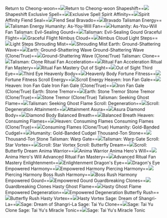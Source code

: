 Return to Cheong\-woon==<img src="upload/mxd/Hoyoung/Skill Return to Cheong-woon.png"/>Return to Cheong-woon
Shapeshift==<img src="upload/mxd/Hoyoung/Skill Shapeshift.png"/>Shapeshift
Exclusive Spell==<img src="upload/mxd/Hoyoung/Skill Exclusive Spell (Anima).png"/>Exclusive Spell
Spirit Affinity==<img src="upload/mxd/Hoyoung/Skill Spirit Affinity.png"/>Spirit Affinity
Fiend Seal==<img src="upload/mxd/Hoyoung/Skill Fiend Seal.png"/>Fiend Seal
Bravado==<img src="upload/mxd/Hoyoung/Skill Bravado.png"/>Bravado
Talisman Energy==<img src="upload/mxd/Hoyoung/Skill Talisman Energy.png"/>Talisman Energy
Humanity: As\-You\-Will Fan==<img src="upload/mxd/Hoyoung/Skill Humanity As-You-Will Fan.png"/>Humanity: As-You-Will Fan
Talisman: Evil\-Sealing Gourd==<img src="upload/mxd/Hoyoung/Skill Talisman Evil-Sealing Gourd.png"/>Talisman: Evil-Sealing Gourd
Graceful Flight==<img src="upload/mxd/Hoyoung/Skill Graceful Flight.png"/>Graceful Flight
Nimbus Cloud==<img src="upload/mxd/Hoyoung/Skill Nimbus Cloud.png"/>Nimbus Cloud
Light Steps==<img src="upload/mxd/Hoyoung/Skill Light Steps.png"/>Light Steps
Shrouding Mist==<img src="upload/mxd/Hoyoung/Skill Shrouding Mist.png"/>Shrouding Mist
Earth: Ground\-Shattering Wave==<img src="upload/mxd/Hoyoung/Skill Earth Ground-Shattering Wave.png"/>Earth: Ground-Shattering Wave
Ground\-Shattering Wave (Clone/True)==<img src="upload/mxd/Hoyoung/Skill Ground-Shattering Wave (Clone-True).png"/>Ground-Shattering Wave (Clone/True)
Talisman: Clone==<img src="upload/mxd/Hoyoung/Skill Talisman Clone.png"/>Talisman: Clone
Ritual Fan Acceleration==<img src="upload/mxd/Hoyoung/Skill Ritual Fan Acceleration.png"/>Ritual Fan Acceleration
Ritual Fan Mastery==<img src="upload/mxd/Hoyoung/Skill Ritual Fan Mastery.png"/>Ritual Fan Mastery
Out of Sight==<img src="upload/mxd/Hoyoung/Skill Out of Sight.png"/>Out of Sight
Third Eye==<img src="upload/mxd/Hoyoung/Skill Third Eye (Hoyoung).png"/>Third Eye
Heavenly Body==<img src="upload/mxd/Hoyoung/Skill Heavenly Body.png"/>Heavenly Body
Fortune Fitness==<img src="upload/mxd/Hoyoung/Skill Physical Training.png"/>Fortune Fitness
Scroll Energy==<img src="upload/mxd/Hoyoung/Skill Scroll Energy.png"/>Scroll Energy
Heaven: Iron Fan Gale==<img src="upload/mxd/Hoyoung/Skill Heaven Iron Fan Gale.png"/>Heaven: Iron Fan Gale
Iron Fan Gale (Clone/True)==<img src="upload/mxd/Hoyoung/Skill Iron Fan Gale (Clone-True).png"/>Iron Fan Gale (Clone/True)
Earth: Stone Tremor==<img src="upload/mxd/Hoyoung/Skill Earth Stone Tremor.png"/>Earth: Stone Tremor
Stone Tremor (Clone/True)==<img src="upload/mxd/Hoyoung/Skill Stone Tremor (Clone-True).png"/>Stone Tremor (Clone/True)
Talisman: Seeking Ghost Flame==<img src="upload/mxd/Hoyoung/Skill Talisman Seeking Ghost Flame.png"/>Talisman: Seeking Ghost Flame
Scroll: Degeneration==<img src="upload/mxd/Hoyoung/Skill Scroll Degeneration.png"/>Scroll: Degeneration
Attainment==<img src="upload/mxd/Hoyoung/Skill Attainment.png"/>Attainment
Asura==<img src="upload/mxd/Hoyoung/Skill Asura.png"/>Asura
Diamond Body==<img src="upload/mxd/Hoyoung/Skill Diamond Body.png"/>Diamond Body
Balanced Breath==<img src="upload/mxd/Hoyoung/Skill Balanced Breath.png"/>Balanced Breath
Heaven: Consuming Flames==<img src="upload/mxd/Hoyoung/Skill Heaven Consuming Flames.png"/>Heaven: Consuming Flames
Consuming Flames (Clone/True)==<img src="upload/mxd/Hoyoung/Skill Consuming Flames (Clone-True).png"/>Consuming Flames (Clone/True)
Humanity: Gold\-Banded Cudgel==<img src="upload/mxd/Hoyoung/Skill Humanity Gold-Banded Cudgel.png"/>Humanity: Gold-Banded Cudgel
Thousand\-Ton Stone==<img src="upload/mxd/Hoyoung/Skill Thousand-Ton Stone.png"/>Thousand-Ton Stone
Talisman: Warp Gate==<img src="upload/mxd/Hoyoung/Skill Talisman Warp Gate.png"/>Talisman: Warp Gate
Scroll: Star Vortex==<img src="upload/mxd/Hoyoung/Skill Scroll Star Vortex.png"/>Scroll: Star Vortex
Scroll: Butterfly Dream==<img src="upload/mxd/Hoyoung/Skill Scroll Butterfly Dream.png"/>Scroll: Butterfly Dream
Anima Warrior==<img src="upload/mxd/Hoyoung/Skill Anima Warrior.png"/>Anima Warrior
Anima Hero's Will==<img src="upload/mxd/Hoyoung/Skill Anima Hero's Will.png"/>Anima Hero's Will
Advanced Ritual Fan Mastery==<img src="upload/mxd/Hoyoung/Skill Advanced Ritual Fan Mastery.png"/>Advanced Ritual Fan Mastery
Enlightenment==<img src="upload/mxd/Hoyoung/Skill Enlightenment.png"/>Enlightenment
Dragon's Eye==<img src="upload/mxd/Hoyoung/Skill Dragon's Eye.png"/>Dragon's Eye
Empowered Harmony==<img src="upload/mxd/Hoyoung/Skill Empowered Harmony.png"/>Empowered Harmony
Piercing Harmony==<img src="upload/mxd/Hoyoung/Skill Piercing Harmony.png"/>Piercing Harmony
Boss Rush Harmony==<img src="upload/mxd/Hoyoung/Skill Boss Rush Harmony.png"/>Boss Rush Harmony
Empowered Gourd==<img src="upload/mxd/Hoyoung/Skill Empowered Gourd.png"/>Empowered Gourd
Guardbreaking Clones==<img src="upload/mxd/Hoyoung/Skill Guardbreaking Clones.png"/>Guardbreaking Clones
Hasty Ghost Flame==<img src="upload/mxd/Hoyoung/Skill Hasty Ghost Flame.png"/>Hasty Ghost Flame
Empowered Degeneration==<img src="upload/mxd/Hoyoung/Skill Empowered Degeneration.png"/>Empowered Degeneration
Butterfly Rush==<img src="upload/mxd/Hoyoung/Skill Butterfly Rush.png"/>Butterfly Rush
Hasty Vortex==<img src="upload/mxd/Hoyoung/Skill Hasty Vortex.png"/>Hasty Vortex
Sage: Dream of Shangri\-La==<img src="upload/mxd/Hoyoung/Skill Sage Dream of Shangri-La.png"/>Sage: Dream of Shangri-La
Sage: Tai Yu Clone==<img src="upload/mxd/Hoyoung/Skill Sage Tai Yu Clone.png"/>Sage: Tai Yu Clone
Sage: Tai Yu's Miracle Tonic==<img src="upload/mxd/Hoyoung/Skill Sage Tai Yu's Miracle Tonic.png"/>Sage: Tai Yu's Miracle Tonic
